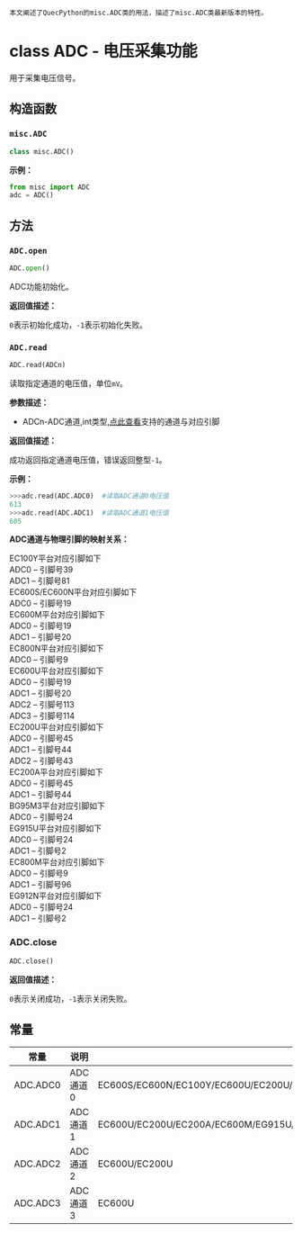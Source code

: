     本文阐述了QuecPython的misc.ADC类的用法，描述了misc.ADC类最新版本的特性。

# class ADC - 电压采集功能

用于采集电压信号。

## 构造函数

### `misc.ADC`

```python
class misc.ADC()
```

**示例：**

```python
from misc import ADC
adc = ADC()
```

## 方法

### `ADC.open`

```python
ADC.open()
```

ADC功能初始化。

**返回值描述：**

`0`表示初始化成功，`-1`表示初始化失败。

### `ADC.read`

```python
ADC.read(ADCn)
```

读取指定通道的电压值，单位`mV`。

**参数描述：**

- ADCn-ADC通道,int类型,<a href="#label_pinmap">点此查看</a>支持的通道与对应引脚

**返回值描述：**

成功返回指定通道电压值，错误返回整型`-1`。

**示例：**

```python
>>>adc.read(ADC.ADC0)  #读取ADC通道0电压值
613
>>>adc.read(ADC.ADC1)  #读取ADC通道1电压值
605
```

<span id="label_pinmap">**ADC通道与物理引脚的映射关系：**</span>

EC100Y平台对应引脚如下<br/>ADC0 – 引脚号39<br/>ADC1 – 引脚号81<br/>EC600S/EC600N平台对应引脚如下<br/>ADC0 – 引脚号19<br/>EC600M平台对应引脚如下<br/>ADC0 – 引脚号19<br/>ADC1 – 引脚号20<br/>EC800N平台对应引脚如下<br/>ADC0 – 引脚号9<br/>EC600U平台对应引脚如下<br />ADC0 – 引脚号19<br/>ADC1 – 引脚号20<br />ADC2 – 引脚号113<br />ADC3 – 引脚号114<br />EC200U平台对应引脚如下<br />ADC0 – 引脚号45<br/>ADC1 – 引脚号44<br />ADC2 – 引脚号43<br />EC200A平台对应引脚如下<br/>ADC0 – 引脚号45<br/>ADC1 – 引脚号44<br/>BG95M3平台对应引脚如下<br/>ADC0 – 引脚号24<br/>EG915U平台对应引脚如下<br/>ADC0 – 引脚号24<br/>ADC1 – 引脚号2<br/>EC800M平台对应引脚如下<br/>ADC0 – 引脚号9<br/>ADC1 – 引脚号96<br/>EG912N平台对应引脚如下<br/>ADC0 – 引脚号24<br/>ADC1 – 引脚号2

### ADC.close

```python
ADC.close()
```

**返回值描述：**

`0`表示关闭成功，`-1`表示关闭失败。

## 常量

| 常量     | 说明     | 适用平台                                                     |
| -------- | -------- | ------------------------------------------------------------ |
| ADC.ADC0 | ADC通道0 | EC600S/EC600N/EC100Y/EC600U/EC200U/BC25PA/EC800N/BG95M3/EC200A/EC600M/EG915U/EC800M/EG912N |
| ADC.ADC1 | ADC通道1 | EC600U/EC200U/EC200A/EC600M/EG915U/EC800M/EG912N             |
| ADC.ADC2 | ADC通道2 | EC600U/EC200U                                                |
| ADC.ADC3 | ADC通道3 | EC600U                                                       |